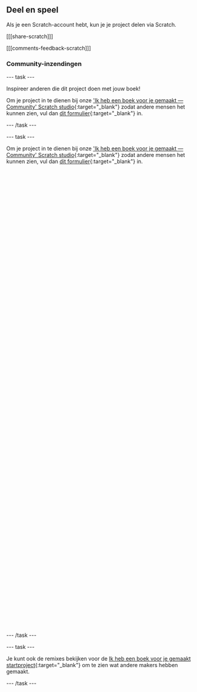 ## Deel en speel

Als je een Scratch-account hebt, kun je je project delen via Scratch.

[[[share-scratch]]]

[[[comments-feedback-scratch]]]

### Community-inzendingen

--- task ---

Inspireer anderen die dit project doen met jouw boek!

Om je project in te dienen bij onze ['Ik heb een boek voor je gemaakt — Community' Scratch studio](https://scratch.mit.edu/studios/29092393){:target="_blank"} zodat andere mensen het kunnen zien, vul dan [dit formulier](https://form.raspberrypi.org/f/community-project-submissions){:target="_blank"} in.

--- /task ---

--- task ---

Om je project in te dienen bij onze ['Ik heb een boek voor je gemaakt — Community' Scratch studio](https://scratch.mit.edu/studios/29092393){:target="_blank"} zodat andere mensen het kunnen zien, vul dan [dit formulier](https://form.raspberrypi.org/f/community-project-submissions){:target="_blank"} in.
<div class="scratch-preview" style="margin-left: 15px;">
  <iframe allowtransparency="true" width="485" height="402" src="" frameborder="0"></iframe>
</div>
<div class="scratch-preview" style="margin-left: 15px;">
  <iframe allowtransparency="true" width="485" height="402" src="" frameborder="0"></iframe>
</div>
<div class="scratch-preview" style="margin-left: 15px;">
  <iframe allowtransparency="true" width="485" height="402" src="" frameborder="0"></iframe>
</div>

--- /task ---

--- task ---

Je kunt ook de remixes bekijken voor de [Ik heb een boek voor je gemaakt startproject](https://scratch.mit.edu/projects/582223042/remixes){:target="_blank"} om te zien wat andere makers hebben gemaakt.

--- /task ---
